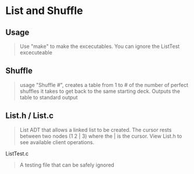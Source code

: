 List and Shuffle
==============

Usage
---------
> Use "make" to make the excecutables. You can ignore the ListTest excecuteable

Shuffle
---------
> usage "Shuffle #", creates a table from 1 to # of the number of perfect shuffles it takes to get back
> to the same starting deck. Outputs the table to standard output

List.h / List.c
---------
> List ADT that allows a linked list to be created. The cursor rests between two nodes (1 2 | 3) where the | is the cursor.
> View List.h to see available client operations.

ListTest.c
> A testing file that can be safely ignored

